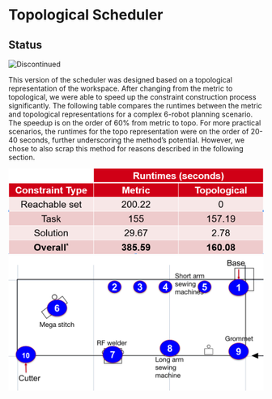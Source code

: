 # Topological Scheduler

## Status
![Discontinued](https://img.shields.io/badge/status-discontinued-red)

This version of the scheduler was designed based on a topological representation of the workspace. After changing from the metric to topological, we were able to speed up the constraint construction process significantly. The following table compares the runtimes between the metric and topological representations for a complex 6-robot planning scenario. The speedup is on the order of 60% from metric to topo. For more practical scenarios, the runtimes for the topo representation were on the order of 20-40 seconds, further underscoring the method’s potential. However, we chose to also scrap this method for reasons described in the following section.


![Comparative Runtimes on 6-Robot Scenario](Images/runtimeTable.png)
![Topological Workspace Representation](Images/topoMap.png)